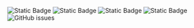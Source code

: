 ![Static Badge](https://img.shields.io/badge/blacklists-61-000000) ![Static Badge](https://img.shields.io/badge/blacklisted-2981246-cc0000) ![Static Badge](https://img.shields.io/badge/whitelisted-2254-00CC00) ![Static Badge](https://img.shields.io/badge/streaming_blacklist-28107-000000) ![GitHub issues](https://img.shields.io/github/issues/fabriziosalmi/blacklists)
